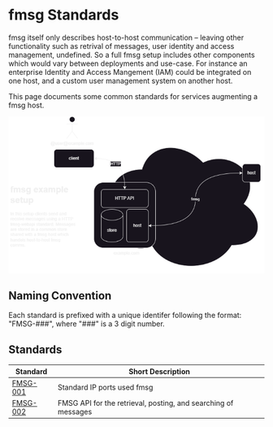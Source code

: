 # fmsg Standards

fmsg itself only describes host-to-host communication – leaving other functionality such as retrival of messages, user identity and access management, undefined. So a full fmsg setup includes other components which would vary between deployments and use-case. For instance an enterprise Identity and Access Mangement (IAM) could be integrated on one host, and a custom user management system on another host.

This page documents some common standards for services augmenting a fmsg host.

<picture>
  <source media="(prefers-color-scheme: dark)" srcset="pics/setup-example-dark-transparent.png">
  <source media="(prefers-color-scheme: light)" srcset="pics/setup-example-light.png">
  <img alt="example fmsg setup" src="pics/setup-example-dark-transparent.png">
</picture>


## Naming Convention

Each standard is prefixed with a unique identifer following the format: "FMSG-###", where "###" is a 3 digit number.

## Standards

| Standard  | Short Description                                      |
|-----------|--------------------------------------------------------|
| [FMSG-001](standards/fmsg-001-ports.md) | Standard IP ports used fmsg |
| [FMSG-002](standards/fmsg-002-fmsg-api.md) | FMSG API for the retrieval, posting, and searching of messages |




